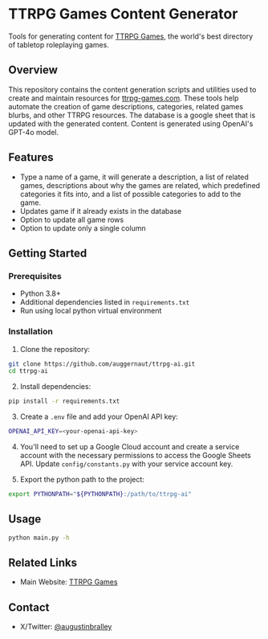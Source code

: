 # TTRPG Games Content Generator

Tools for generating content for [TTRPG Games](https://www.ttrpg-games.com), the world's best directory of tabletop roleplaying games.

## Overview

This repository contains the content generation scripts and utilities used to create and maintain resources for [ttrpg-games.com](https://www.ttrpg-games.com). These tools help automate the creation of game descriptions, categories, related games blurbs, and other TTRPG resources. The database is a google sheet that is updated with the generated content. Content is generated using OpenAI's GPT-4o model.

## Features

- Type a name of a game, it will generate a description, a list of related games, descriptions about why the games are related, which predefined categories it fits into, and a list of possible categories to add to the game.
- Updates game if it already exists in the database
- Option to update all game rows
- Option to update only a single column

## Getting Started

### Prerequisites

- Python 3.8+
- Additional dependencies listed in `requirements.txt`
- Run using local python virtual environment

### Installation

1. Clone the repository:

```bash
git clone https://github.com/auggernaut/ttrpg-ai.git
cd ttrpg-ai
```

2. Install dependencies:

```bash
pip install -r requirements.txt
```

3. Create a `.env` file and add your OpenAI API key:

```bash
OPENAI_API_KEY=<your-openai-api-key>
```

4. You'll need to set up a Google Cloud account and create a service account with the necessary permissions to access the Google Sheets API. Update `config/constants.py` with your service account key.

5. Export the python path to the project:

```bash
export PYTHONPATH="${PYTHONPATH}:/path/to/ttrpg-ai"
```

## Usage

```bash
python main.py -h
```


## Related Links

- Main Website: [TTRPG Games](https://www.ttrpg-games.com)

## Contact

- X/Twitter: [@augustinbralley](https://x.com/augustinbralley)
